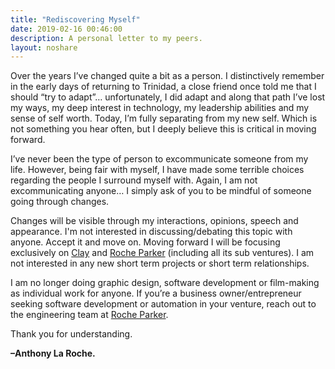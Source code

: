 ```yaml
---
title: "Rediscovering Myself"
date: 2019-02-16 00:46:00
description: A personal letter to my peers.
layout: noshare
---
```


Over the years I’ve changed quite a bit as a person. I distinctively remember in the early days of returning to Trinidad, a close friend once told me that I should “try to adapt”… unfortunately, I did adapt and along that path I’ve lost my ways, my deep interest in technology, my leadership abilities and my sense of self worth. Today, I’m fully separating from my new self. Which is not something you hear often, but I deeply believe this is critical in moving forward.

I’ve never been the type of person to excommunicate someone from my life. However, being fair with myself, I have made some terrible choices regarding the people I surround myself with. Again, I am not excommunicating anyone… I simply ask of you to be mindful of someone going through changes.

Changes will be visible through my interactions, opinions, speech and appearance. I'm not interested in discussing/debating this topic with anyone. Accept it and move on. Moving forward I will be focusing exclusively on [Clay](https://tryclay.com) and [Roche Parker](https://rocheparker.com) (including all its sub ventures). I am not interested in any new short term projects or short term relationships.

I am no longer doing graphic design, software development or film-making as individual work for anyone. If you’re a business owner/entrepreneur seeking software development or automation in your venture, reach out to the engineering team at [Roche Parker](https://www.rocheparker.com/projects/).

Thank you for understanding.

**–Anthony La Roche.**